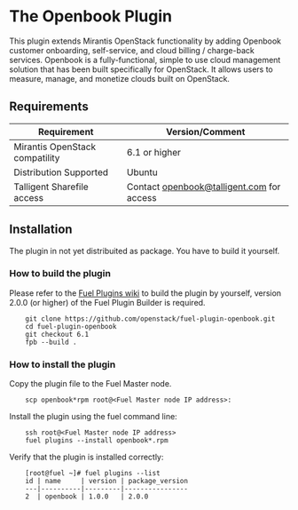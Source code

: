 # The Openbook Plugin

This plugin extends Mirantis OpenStack functionality by adding Openbook customer 
onboarding, self-service, and cloud billing / charge-back services. Openbook is
a fully-functional, simple to use cloud management solution that has been built
specifically for OpenStack. It allows users to measure, manage, and monetize
clouds built on OpenStack.

## Requirements

| Requirement                      | Version/Comment                           |
|----------------------------------|-------------------------------------------|
| Mirantis OpenStack compatility   | 6.1 or higher                             |
| Distribution Supported           | Ubuntu                                    |
| Talligent Sharefile access       | Contact openbook@talligent.com for access |

## Installation

The plugin in not yet distribuited as package.  You have to build it
yourself.

### How to build the plugin

Please refer to the [Fuel Plugins wiki](https://wiki.openstack.org/wiki/Fuel/Plugins)
to build the plugin by yourself, version 2.0.0 (or higher) of the Fuel Plugin Builder
is required.

```
    git clone https://github.com/openstack/fuel-plugin-openbook.git
    cd fuel-plugin-openbook
    git checkout 6.1
    fpb --build .
```

### How to install the plugin

Copy the plugin file to the Fuel Master node.

```
    scp openbook*rpm root@<Fuel Master node IP address>:
```

Install the plugin using the fuel command line:

```
    ssh root@<Fuel Master node IP address>
    fuel plugins --install openbook*.rpm
```

Verify that the plugin is installed correctly:

```
    [root@fuel ~]# fuel plugins --list
    id | name     | version | package_version
    ---|----------|---------|----------------
    2  | openbook | 1.0.0   | 2.0.0          
```

